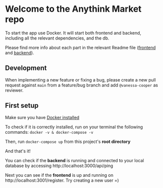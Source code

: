 # Welcome to the Anythink Market repo

To start the app use Docker. It will start both frontend and backend, including all the relevant dependencies, and the db.

Please find more info about each part in the relevant Readme file ([frontend](frontend/readme.md) and [backend](backend/README.md)).

## Development

When implementing a new feature or fixing a bug, please create a new pull request against `main` from a feature/bug branch and add `@vanessa-cooper` as reviewer.

## First setup

Make sure you have [Docker installed](https://docs.docker.com/get-docker/)

To check if it is correctly installed, run on your terminal the following commands:
`docker -v & docker-compose -v`

Then, run `docker-compose up` from this project's **root directory**

And that's it!

You can check if the **backend** is running and connected to your local database by accessing http://localhost:3000/api/ping

Next you can see if the **frontend** is up and running on http://localhost:3001/register. Try creating a new user =)

